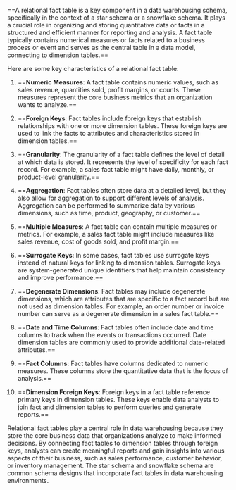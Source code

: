 ==A relational fact table is a key component in a data warehousing schema, specifically in the context of a star schema or a snowflake schema. It plays a crucial role in organizing and storing quantitative data or facts in a structured and efficient manner for reporting and analysis. A fact table typically contains numerical measures or facts related to a business process or event and serves as the central table in a data model, connecting to dimension tables.==

Here are some key characteristics of a relational fact table:

1. ==**Numeric Measures**: A fact table contains numeric values, such as sales revenue, quantities sold, profit margins, or counts. These measures represent the core business metrics that an organization wants to analyze.==

2. ==**Foreign Keys**: Fact tables include foreign keys that establish relationships with one or more dimension tables. These foreign keys are used to link the facts to attributes and characteristics stored in dimension tables.==

3. ==**Granularity**: The granularity of a fact table defines the level of detail at which data is stored. It represents the level of specificity for each fact record. For example, a sales fact table might have daily, monthly, or product-level granularity.==

4. ==**Aggregation**: Fact tables often store data at a detailed level, but they also allow for aggregation to support different levels of analysis. Aggregation can be performed to summarize data by various dimensions, such as time, product, geography, or customer.==

5. ==**Multiple Measures**: A fact table can contain multiple measures or metrics. For example, a sales fact table might include measures like sales revenue, cost of goods sold, and profit margin.==

6. ==**Surrogate Keys**: In some cases, fact tables use surrogate keys instead of natural keys for linking to dimension tables. Surrogate keys are system-generated unique identifiers that help maintain consistency and improve performance.==

7. ==**Degenerate Dimensions**: Fact tables may include degenerate dimensions, which are attributes that are specific to a fact record but are not used as dimension tables. For example, an order number or invoice number can serve as a degenerate dimension in a sales fact table.==

8. ==**Date and Time Columns**: Fact tables often include date and time columns to track when the events or transactions occurred. Date dimension tables are commonly used to provide additional date-related attributes.==

9. ==**Fact Columns**: Fact tables have columns dedicated to numeric measures. These columns store the quantitative data that is the focus of analysis.==

10. ==**Dimension Foreign Keys**: Foreign keys in a fact table reference primary keys in dimension tables. These keys enable data analysts to join fact and dimension tables to perform queries and generate reports.==

Relational fact tables play a central role in data warehousing because they store the core business data that organizations analyze to make informed decisions. By connecting fact tables to dimension tables through foreign keys, analysts can create meaningful reports and gain insights into various aspects of their business, such as sales performance, customer behavior, or inventory management. The star schema and snowflake schema are common schema designs that incorporate fact tables in data warehousing environments.